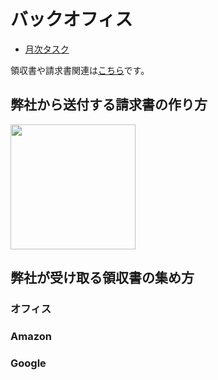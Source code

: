 # バックオフィス

* [月次タスク](月次タスク.md)

領収書や請求書関連は[こちら](https://drive.google.com/drive/u/0/folders/1vqRx_ySXupmwdtV8t9GTXnJP4-og6snd)です。

## 弊社から送付する請求書の作り方

<img src=![請求書テンプレート](https://user-images.githubusercontent.com/111719338/185885694-c18c18d6-5f40-4e58-9268-b1ca2a717275.jpg) width=200px>


## 弊社が受け取る領収書の集め方

### オフィス

### Amazon

### Google 

